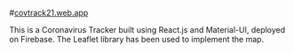 #[covtrack21.web.app](covtrack.web.app)

This is a Coronavirus Tracker built using React.js and Material-UI, deployed on Firebase. The Leaflet library has been used to implement the map.

